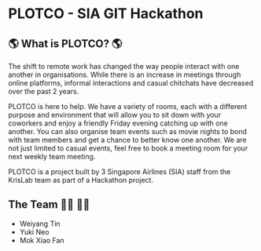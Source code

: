 # PLOTCO - SIA GIT Hackathon

## 🌎 What is PLOTCO? 🌎

The shift to remote work has changed the way people interact with one another in organisations. While there is an increase in meetings through online platforms, informal interactions and casual chitchats have decreased over the past 2 years.

PLOTCO is here to help. We have a variety of rooms, each with a different purpose and environment that will allow you to sit down with your coworkers and enjoy a friendly Friday evening catching up with one another. You can also organise team events such as movie nights to bond with team members and get a chance to better know one another. We are not just limited to casual events, feel free to book a meeting room for your next weekly team meeting.

PLOTCO is a project built by 3 Singapore Airlines (SIA) staff from the KrisLab team as part of a Hackathon project.

## The Team 👨‍💻 👩‍💻

-   Weiyang Tin
-   Yuki Neo
-   Mok Xiao Fan

